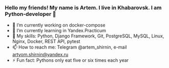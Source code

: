 ### Hello my friends! My name is Artem. I live in Khabarovsk. I am Python-developer 👋
- 🔭 I’m currently working on docker-compose
- 🌱 I’m currently learning in Yandex.Practicum
- 💬 My skills: Python, Django Framework, Git, PostgreSQL, MySQL, Linux, Nginx, Docker, REST API, pytest
- 📫 How to reach me: Telegram @artem_shirnin, e-mail artyom.shirnin@yandex.ru
- ⚡ Fun fact: Pythons only eat five or six times each year
<!--
**Artyom-Shirnin/Artyom-Shirnin** is a ✨ _special_ ✨ repository because its `README.md` (this file) appears on your GitHub profile.

Here are some ideas to get you started:
- 👯 I’m looking to collaborate on ...
- 🤔 I’m looking for help with ...
- 😄 Pronouns: ...


-->
